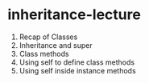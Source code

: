 # inheritance-lecture
1. Recap of Classes
2. Inheritance and super
3. Class methods
4. Using self to define class methods
5. Using self inside instance methods
